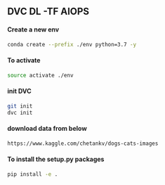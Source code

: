 ## DVC DL -TF AIOPS    

#### Create a new env
```bash
conda create --prefix ./env python=3.7 -y
```

#### To activate
```bash
source activate ./env
```

#### init DVC
```bash
git init
dvc init
```

#### download data from below
```bash
https://www.kaggle.com/chetankv/dogs-cats-images
```

#### To install the setup.py packages
```bash
pip install -e .
```